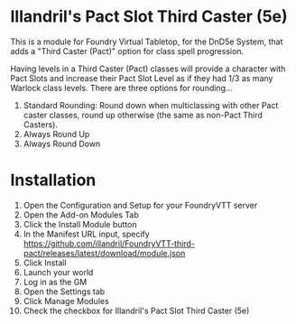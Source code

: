 # Illandril's Pact Slot Third Caster (5e)

This is a module for Foundry Virtual Tabletop, for the DnD5e System, that adds a "Third Caster (Pact)" option for class spell progression.

Having levels in a Third Caster (Pact) classes will provide a character with Pact Slots and increase their Pact Slot Level as if they had 1/3 as many Warlock class levels. There are three options for rounding...
1. Standard Rounding: Round down when multiclassing with other Pact caster classes, round up otherwise (the same as non-Pact Third Casters).
1. Always Round Up
1. Always Round Down

# Installation
1. Open the Configuration and Setup for your FoundryVTT server
1. Open the Add-on Modules Tab
1. Click the Install Module button
1. In the Manifest URL input, specify https://github.com/illandril/FoundryVTT-third-pact/releases/latest/download/module.json
1. Click Install
1. Launch your world
1. Log in as the GM
1. Open the Settings tab
1. Click Manage Modules
1. Check the checkbox for Illandril's Pact Slot Third Caster (5e)
